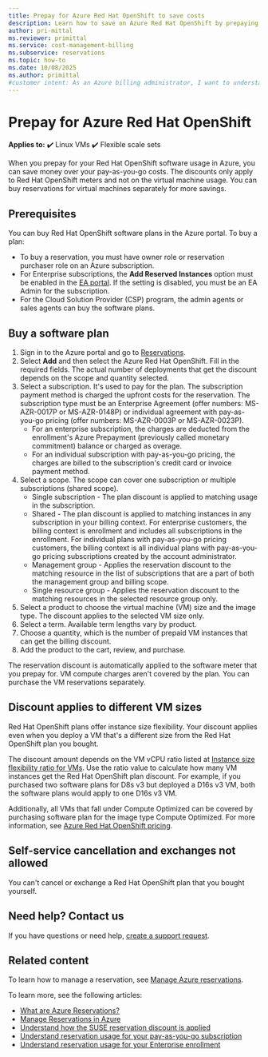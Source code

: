 ```yaml
---
title: Prepay for Azure Red Hat OpenShift to save costs
description: Learn how to save on Azure Red Hat OpenShift by prepaying. This guide covers purchasing plans, required roles, permissions, and subscription details.
author: pri-mittal
ms.reviewer: primittal
ms.service: cost-management-billing
ms.subservice: reservations
ms.topic: how-to
ms.date: 10/08/2025
ms.author: primittal
#customer intent: As an Azure billing administrator, I want to understand what Azure Red Hat OpenShift reservations are and how buying one can help me save money.
---
```


# Prepay for Azure Red Hat OpenShift

**Applies to:** :heavy_check_mark: Linux VMs :heavy_check_mark: Flexible scale sets

When you prepay for your Red Hat OpenShift software usage in Azure, you can save money over your pay-as-you-go costs. The discounts only apply to Red Hat OpenShift meters and not on the virtual machine usage. You can buy reservations for virtual machines separately for more savings.

## Prerequisites

You can buy Red Hat OpenShift software plans in the Azure portal. To buy a plan:

- To buy a reservation, you must have owner role or reservation purchaser role on an Azure subscription.
- For Enterprise subscriptions, the **Add Reserved Instances** option must be enabled in the [EA portal](https://ea.azure.com/). If the setting is disabled, you must be an EA Admin for the subscription.
- For the Cloud Solution Provider (CSP) program, the admin agents or sales agents can buy the software plans.

## Buy a software plan

1. Sign in to the Azure portal and go to [Reservations](https://portal.azure.com/#blade/Microsoft_Azure_Reservations/ReservationsBrowseBlade).
2. Select **Add** and then select the Azure Red Hat OpenShift. Fill in the required fields. The actual number of deployments that get the discount depends on the scope and quantity selected.
3. Select a subscription. It's used to pay for the plan. The subscription payment method is charged the upfront costs for the reservation. The subscription type must be an Enterprise Agreement (offer numbers: MS-AZR-0017P or MS-AZR-0148P) or individual agreement with pay-as-you-go pricing (offer numbers: MS-AZR-0003P or MS-AZR-0023P).
    - For an enterprise subscription, the charges are deducted from the enrollment's Azure Prepayment (previously called monetary commitment) balance or charged as overage.
    - For an individual subscription with pay-as-you-go pricing, the charges are billed to the subscription's credit card or invoice payment method.
4. Select a scope. The scope can cover one subscription or multiple subscriptions (shared scope).
    - Single subscription - The plan discount is applied to matching usage in the subscription.
    - Shared - The plan discount is applied to matching instances in any subscription in your billing context. For enterprise customers, the billing context is enrollment and includes all subscriptions in the enrollment. For individual plans with pay-as-you-go pricing customers, the billing context is all individual plans with pay-as-you-go pricing subscriptions created by the account administrator.
    - Management group - Applies the reservation discount to the matching resource in the list of subscriptions that are a part of both the management group and billing scope.
    - Single resource group - Applies the reservation discount to the matching resources in the selected resource group only.
5. Select a product to choose the virtual machine (VM) size and the image type. The discount applies to the selected VM size only.
6. Select a term. Available term lengths vary by product.
7. Choose a quantity, which is the number of prepaid VM instances that can get the billing discount.
8. Add the product to the cart, review, and purchase.

The reservation discount is automatically applied to the software meter that you prepay for. VM compute charges aren't covered by the plan. You can purchase the VM reservations separately.

## Discount applies to different VM sizes

Red Hat OpenShift plans offer instance size flexibility. Your discount applies even when you deploy a VM that's a different size from the Red Hat OpenShift plan you bought.

The discount amount depends on the VM vCPU ratio listed at [Instance size flexibility ratio for VMs](/azure/virtual-machines/reserved-vm-instance-size-flexibility#instance-size-flexibility-ratio-for-vms). Use the ratio value to calculate how many VM instances get the Red Hat OpenShift plan discount. For example, if you purchased two software plans for D8s v3 but deployed a D16s v3 VM, both the software plans would apply to one D16s v3 VM.

Additionally, all VMs that fall under Compute Optimized can be covered by purchasing software plan for the image type Compute Optimized. For more information, see [Azure Red Hat OpenShift pricing](https://azure.microsoft.com/pricing/details/openshift/).

## Self-service cancellation and exchanges not allowed

You can't cancel or exchange a Red Hat OpenShift plan that you bought yourself.

## Need help? Contact us

If you have questions or need help, [create a support request](https://portal.azure.com/#blade/Microsoft_Azure_Support/HelpAndSupportBlade/newsupportrequest).

## Related content

To learn how to manage a reservation, see [Manage Azure reservations](manage-reserved-vm-instance.md).

To learn more, see the following articles:

- [What are Azure Reservations?](save-compute-costs-reservations.md)
- [Manage Reservations in Azure](manage-reserved-vm-instance.md)
- [Understand how the SUSE reservation discount is applied](understand-suse-reservation-charges.md)
- [Understand reservation usage for your pay-as-you-go subscription](understand-reserved-instance-usage.md)
- [Understand reservation usage for your Enterprise enrollment](understand-reserved-instance-usage-ea.md)
